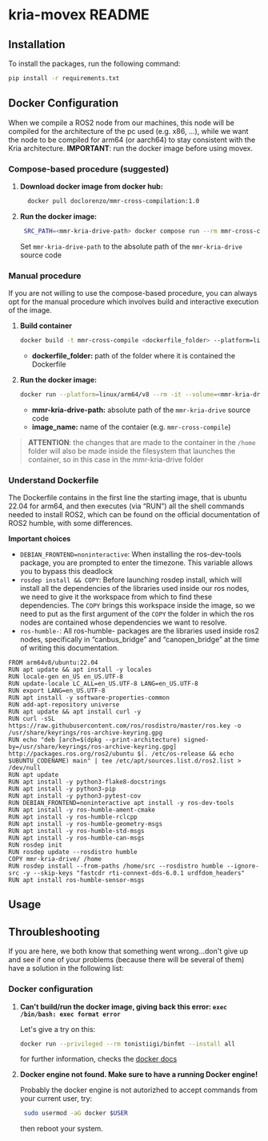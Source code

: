 # kria-movex README

## Installation
To install the packages, run the following command:
```bash
pip install -r requirements.txt
```

## Docker Configuration

When we compile a ROS2 node from our machines, this node will be compiled for the architecture of the pc used (e.g. x86, ...), while we want the node to be compiled for arm64 (or aarch64) to stay consistent with the Kria architecture. **IMPORTANT**: run the docker image before using movex.

### Compose-based procedure (suggested)

1. **Download docker image from docker hub:** 
    ```bash 
      docker pull doclorenzo/mmr-cross-compilation:1.0
    ```
2. **Run the docker image:** 
   ```bash
    SRC_PATH=<mmr-kria-drive-path> docker compose run --rm mmr-cross-compile-container
   ```
   
    Set `mmr-kria-drive-path` to the absolute path of the `mmr-kria-drive` source code

### Manual procedure
If you are not willing to use the compose-based procedure, you can always opt for the manual procedure which involves build and interactive execution of the image.

1. **Build container**
    ```bash
    docker build -t mmr-cross-compile <dockerfile_folder> --platform=linux/arm64/v8
    ```
   - **dockerfile_folder:** path of the folder where it is contained the Dockerfile
 
 2. **Run the docker image:**
    ```bash
    docker run --platform=linux/arm64/v8 --rm -it --volume=<mmr-kria-drive-path>:/home/mmr-kria-drive <image_name> 

    ```
    - **mmr-kria-drive-path:** absolute path of the `mmr-kria-drive` source code
    - **image_name:** name of the contaier (e.g. `mmr-cross-compile`)

> **ATTENTION**: the changes that are made to the container in the `/home` folder will also be made inside the filesystem that launches the container, so in this case in the mmr-kria-drive folder
>

### Understand Dockerfile

The Dockerfile contains in the first line the starting image, that is ubuntu 22.04 for arm64, and then executes (via “RUN”) all the shell commands needed to install ROS2, which can be found on the official documentation of ROS2 humble, with some differences.

**Important choices**
- ``DEBIAN_FRONTEND=noninteractive``: When installing the ros-dev-tools package, you are prompted to enter the timezone. This variable allows you to bypass this deadlock
- ``rosdep install && COPY``: Before launching rosdep install, which will install all the dependencies of the libraries used inside our ros nodes, we need to give it the workspace from which to find these dependencies. The ``COPY`` brings this workspace inside the image, so we need to put as the first argument of the ``COPY`` the folder in which the ros nodes are contained whose dependencies we want to resolve.
- ``ros-humble-``: All ros-humble- packages are the libraries used inside ros2 nodes, specifically in “canbus_bridge” and “canopen_bridge” at the time of writing this documentation.

```docker
FROM arm64v8/ubuntu:22.04
RUN apt update && apt install -y locales
RUN locale-gen en_US en_US.UTF-8
RUN update-locale LC_ALL=en_US.UTF-8 LANG=en_US.UTF-8
RUN export LANG=en_US.UTF-8
RUN apt install -y software-properties-common
RUN add-apt-repository universe
RUN apt update && apt install curl -y
RUN curl -sSL https://raw.githubusercontent.com/ros/rosdistro/master/ros.key -o /usr/share/keyrings/ros-archive-keyring.gpg
RUN echo "deb [arch=$(dpkg --print-architecture) signed-by=/usr/share/keyrings/ros-archive-keyring.gpg] http://packages.ros.org/ros2/ubuntu $(. /etc/os-release && echo $UBUNTU_CODENAME) main" | tee /etc/apt/sources.list.d/ros2.list > /dev/null
RUN apt update
RUN apt install -y python3-flake8-docstrings 
RUN apt install -y python3-pip 
RUN apt install -y python3-pytest-cov 
RUN DEBIAN_FRONTEND=noninteractive apt install -y ros-dev-tools
RUN apt install -y ros-humble-ament-cmake
RUN apt install -y ros-humble-rclcpp
RUN apt install -y ros-humble-geometry-msgs
RUN apt install -y ros-humble-std-msgs
RUN apt install -y ros-humble-can-msgs
RUN rosdep init
RUN rosdep update --rosdistro humble
COPY mmr-kria-drive/ /home
RUN rosdep install --from-paths /home/src --rosdistro humble --ignore-src -y --skip-keys "fastcdr rti-connext-dds-6.0.1 urdfdom_headers"
RUN apt install ros-humble-sensor-msgs
```

## Usage


## Throubleshooting
If you are here, we both know that something went wrong...don't give up and see if one of your problems (because there will be several of them) have a solution in the following list:

### Docker configuration

1.  **Can't build/run the docker image, giving back this error: `exec /bin/bash: exec format error `**
    
    Let's give a try on this:

    ```bash 
    docker run --privileged --rm tonistiigi/binfmt --install all 
    ```

    for further information, checks the [docker docs](https://docs.docker.com/build/building/multi-platform/)

2. **Docker engine not found. Make sure to have a running Docker engine!** 
   
   Probably the docker engine is not autorizhed to accept commands from your current user, try:
   ```bash
    sudo usermod -aG docker $USER
   ```
   then reboot your system.
